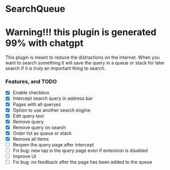 # SearchQueue

# Warning!!! this plugin is generated 99% with chatgpt

This plugin is meant to reduce the distractions on the internet. When you want to search something it will save the query in a queue or stack for later search if it is truly an important thing to search.


### Features, and TODO
- [x] Enable checkbox
- [x] Intercept search query in address bar
- [x] Pages with all queryes
- [x] Option to use another search engine
- [x] Edit query text
- [x] Remove query
- [x] Remove query on search
- [x] Order list as queue or stack
- [x] Remove all items
- [ ] Reopen the query page after intercept
- [ ] Fix bug: new tap is the query page even if extension is disabled
- [ ] Improve UI
- [ ] Fix bug: no feedback after the page has been added to the queue